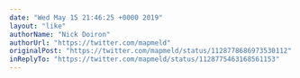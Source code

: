 ```yaml
---
date: "Wed May 15 21:46:25 +0000 2019"
layout: "like"
authorName: "Nick Doiron"
authorUrl: "https://twitter.com/mapmeld"
originalPost: "https://twitter.com/mapmeld/status/1128778686973530112"
inReplyTo: "https://twitter.com/mapmeld/status/1128775463168561153"
---
```

